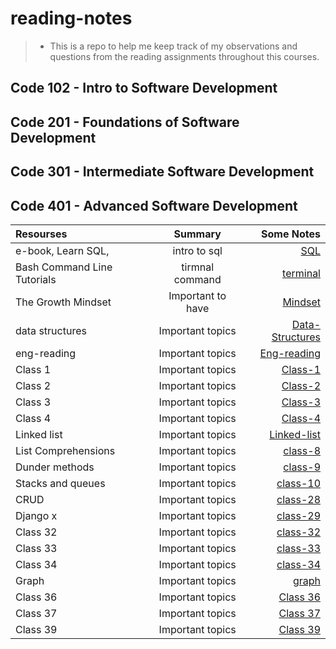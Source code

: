 # reading-notes

> - This is a repo to help me keep track of my observations and questions from the reading assignments throughout this courses.

## Code 102 - Intro to Software Development

## Code 201 - Foundations of Software Development

## Code 301 - Intermediate Software Development

## Code 401 - Advanced Software Development

| Resourses                   |      Summary      |                                    Some Notes |
| :-------------------------- | :---------------: | --------------------------------------------: |
| e-book, Learn SQL,          |   intro to sql    |                         [SQL](./prep1/SQL.md) |
| Bash Command Line Tutorials |  tirmnal command  |               [terminal](./prep1/tirmenal.md) |
| The Growth Mindset          | Important to have |  [Mindset](./prep1/The%20Growth%20Mindset.md) |
| data structures             | Important topics  | [Data-Structures](./prep1/data-structeres.md) |
| eng-reading                 | Important topics  |         [Eng-reading](./prep1/Eng-reading.md) |
| Class 1                     | Important topics  |               [Class-1](./Class-1/reading.md) |
| Class 2                     | Important topics  |               [Class-2](./Class-2/reading.md) |
| Class 3                     | Important topics  |               [Class-3](./Class-3/reading.md) |
| Class 4                     | Important topics  |               [Class-4](./Class-4/reading.md) |
| Linked list                 | Important topics  |       [Linked-list](./linked-list/reading.md) |
| List Comprehensions         | Important topics  |               [class-8](./Class-8/reading.md) |
| Dunder methods              | Important topics  |               [class-9](./Class-9/reading.md) |
| Stacks and queues           | Important topics  |             [class-10](./Class-10/reading.md) |
| CRUD                        | Important topics  |             [class-28](./Class-28/reading.md) |
| Django x                    | Important topics  |             [class-29](./Class-29/reading.md) |
| Class 32                    | Important topics  |             [class-32](./Class-32/reading.md) |
| Class 33                    | Important topics  |             [class-33](./Class-33/reading.md) |
| Class 34                    | Important topics  |             [class-34](./Class-34/reading.md) |
| Graph                       | Important topics  |                   [graph](./Graph/reading.md) |
| Class 36                    | Important topics  |             [Class 36](./Class-36/reading.md) |
| Class 37                    | Important topics  |             [Class 37](./Class-37/reading.md) |
| Class 39                    | Important topics  |             [Class 39](./Class-39/reading.md) |
